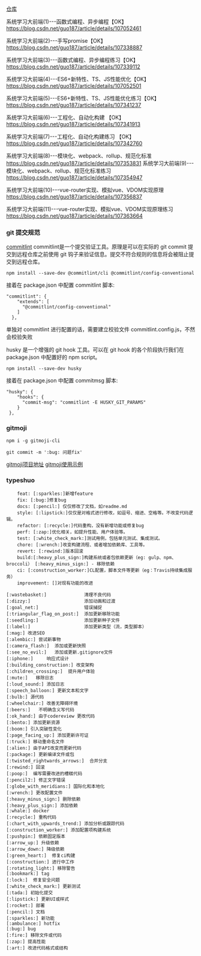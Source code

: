 [仓库](https://gitee.com/lagoufed/fed-e-002/tree/master/)


系统学习大前端(1)---函数式编程、异步编程【OK】
https://blog.csdn.net/guo187/article/details/107052461

系统学习大前端(2)---手写promise【OK】
https://blog.csdn.net/guo187/article/details/107338887

系统学习大前端(3)---函数式编程、异步编程练习【OK】
https://blog.csdn.net/guo187/article/details/107339112

系统学习大前端(4)---ES6+新特性、TS、JS性能优化【OK】
https://blog.csdn.net/guo187/article/details/107052501

系统学习大前端(5)---ES6+新特性、TS、JS性能优化练习【OK】
https://blog.csdn.net/guo187/article/details/107341237


系统学习大前端(6)---工程化、自动化构建 【OK】
https://blog.csdn.net/guo187/article/details/107341913 


系统学习大前端(7)---工程化、自动化构建练习 【OK】
https://blog.csdn.net/guo187/article/details/107342760


系统学习大前端(8)---模块化、webpack、rollup、规范化标准 
https://blog.csdn.net/guo187/article/details/107353831 
系统学习大前端(9)---模块化、webpack、rollup、规范化标准练习 
https://blog.csdn.net/guo187/article/details/107354947 

系统学习大前端(10)---vue-router实现、模拟vue、VDOM实现原理 
https://blog.csdn.net/guo187/article/details/107356837  


系统学习大前端(11)---vue-router实现、模拟vue、VDOM实现原理练习
https://blog.csdn.net/guo187/article/details/107363664 






### git 提交规范
[commitlint](https://commitlint.js.org/#/guides-local-setup)
commitlint是一个提交验证工具。原理是可以在实际的 git commit 提交到远程仓库之前使用 git 钩子来验证信息。提交不符合规则的信息将会被阻止提交到远程仓库。

```
npm install --save-dev @commitlint/cli @commitlint/config-conventional
```
接着在 package.json 中配置 commitlint 脚本:
```
"commitlint": {
    "extends": [
      "@commitlint/config-conventional"
    ]
  },
```
单独对 commitlint 进行配置的话，需要建立校验文件 commitlint.config.js，不然会校验失败

husky 是一个增强的 git hook 工具。可以在 git hook 的各个阶段执行我们在 package.json 中配置好的 npm script。
```
npm install --save-dev husky
```
接着在 package.json 中配置 commitmsg 脚本:
```
"husky": {
    "hooks": {
      "commit-msg": "commitlint -E HUSKY_GIT_PARAMS"
    }
 },
 ```



###  gitmoji
```
npm i -g gitmoji-cli
```

```
git commit -m ':bug: 问题fix'
```

[gitmoji项目地址](https://github.com/carloscuesta/gitmoji/)
[gitmoji使用示例](https://gitmoji.carloscuesta.me/)    


### typeshuo
```
    feat: [:sparkles:]新增feature  
    fix: [:bug:]修复bug
    docs: [:pencil:] 仅仅修改了文档，如readme.md   
    style: [:lipstick:]仅仅是对格式进行修改，如逗号、缩进、空格等。不改变代码逻辑。
    refactor: [:recycle:]代码重构，没有新增功能或修复bug
    perf: [:zap:]优化相关，如提升性能、用户体验等。
    test: [:white_check_mark:]测试用例，包括单元测试、集成测试。
    chore: [:wrench:]改变构建流程、或者增加依赖库、工具等。
    revert: [:rewind:]版本回滚
    build:[:heavy_plus_sign:]构建系统或者包依赖更新（eg: gulp、npm、broccoli） [:heavy_minus_sign:] - 移除依赖
    ci: [:construction_worker:]CL配置，脚本文件等更新（eg：Travis持续集成服务）
    improvement: []对现有功能的改进
```

```
[:wastebasket:]              清理不良代码
[:dizzy:]                    添加动画和过渡
[:goal_net:]                 错误捕捉
[:triangular_flag_on_post:]  添加更新移除功能
[:seedling:]                 添加更新种子文件
[:label:]                    添加更新类型（流，类型脚本）
[:mag:] 改进SEO
[:alembic:] 尝试新事物
[:camera_flash:]  添加或更新快照
[:see_no_evil:]   添加或更新.gitignore文件
[:iphone:]     响应式设计
[:building_construction:] 改变架构
[:children_crossing:]  提升用户体验
[:mute:]   移除日志
[:loud_sound:] 添加日志
[:speech_balloon:] 更新文本和文字
[:bulb:] 源代码
[:wheelchair:] 改善无障碍环境
[:beers:]   不明确含义写代码
[:ok_hand:] 由于codereview 更改代码
[:bento:] 添加更新资源
[:boom:] 引入突破性变化
[:page_facing_up:] 添加更新许可证
[:truck:] 移动重命名文件
[:alien:] 由于API改变而更新代码
[:package:] 更新编译文件或包
[:twisted_rightwards_arrows:]  合并分支
[:rewind:] 回滚
[:poop:]  编写需要改进的槽糕代码
[:pencil2:] 修正文字错误
[:globe_with_meridians:] 国际化和本地化
[:wrench:] 更改配置文件
[:heavy_minus_sign:] 删除依赖
[:heavy_plus_sign:] 添加依赖
[:whale:] docker
[:recycle:] 重构代码
[:chart_with_upwards_trend:] 添加分析或跟踪代码
[:construction_worker:] 添加配置项构建系统
[:pushpin:] 依赖固定版本
[:arrow_up:] 升级依赖
[:arrow_down:] 降级依赖
[:green_heart:]  修复ci构建
[:construction:] 进行中工作
[:rotating_light:] 移除警告
[:bookmark:] tag
[:lock:]  修复安全问题
[:white_check_mark:] 更新测试
[:tada:] 初始化提交
[:lipstick:] 更新UI或样式
[:rocket:] 部署
[:pencil:] 文档
[:sparkles:] 新功能
[:ambulance:] hotfix
[:bug:] bug
[:fire:] 移除文件或代码
[:zap:] 提高性能
[:art:] 改进代码格式或结构

```




